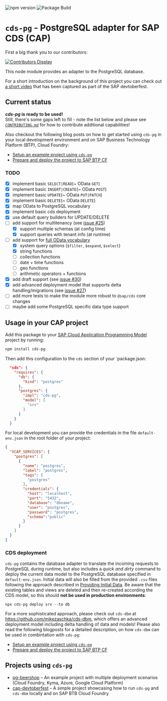 ![npm version](https://img.shields.io/npm/v/cds-pg)
![Package Build](https://github.com/sapmentors/cds-pg/workflows/Node.js%20Package/badge.svg)

# `cds-pg` - PostgreSQL adapter for SAP CDS (CAP)

First a big thank you to our contributors:

[![Contributors Display](https://badges.pufler.dev/contributors/sapmentors/cds-pg?size=50&padding=5&bots=false)](https://github.com/sapmentors/cds-pg/graphs/contributors)

This node module provides an adapter to the PostgreSQL database.

For a short introduction on the background of this project you can check out [a short video](https://www.youtube.com/watch?v=b9sPczwYN5Q&t=2310s) that has been captured as part of the SAP devtoberfest.

## Current status

**_cds-pg_ is ready to be used!**  
Still, there's some gaps left to fill - note the list below and please see [`CONTRIBUTING.md`](./docs/CONTRIBUTING.md) for how to contribute additional capabilities!

Also checkout the following blog posts on how to get started using `cds-pg` in your local development environment and on SAP Business Technology Platform (BTP), Cloud Foundry:

- [Setup an example project using `cds-pg`](https://blogs.sap.com/2020/11/16/getting-started-with-cap-on-postgresql-node.js/)
- [Prepare and deploy the project to SAP BTP CF](https://blogs.sap.com/2020/11/30/run-and-deploy-cap-with-postgresql-on-sap-cloud-platform-cloud-foundry-node.js/)

### TODO

- [x] implement basic `SELECT|READ`(~ OData `GET`)
- [x] implement basic `INSERT|CREATE`(~ OData `POST`)
- [x] implement basic `UPDATE`(~ OData `PUT|PATCH`)
- [x] implement basic `DELETE`(~ OData `DELETE`)
- [x] map OData to PostgreSQL vocabulary
- [x] implement basic cds deployment
- [x] use default query builders for UPDATE/DELETE
- [ ] add support for multitenancy (see [issue #25](https://github.com/sapmentors/cds-pg/issues/25))
  - [x] support multiple schemas (at config time)
  - [x] support queries with tenant info (at runtime)
- [ ] add support for [full OData vocabulary](http://docs.oasis-open.org/odata/odata/v4.01/odata-v4.01-part2-url-conventions.html)
  - [x] system query options (`$filter`, `$expand`, `$select`)
  - [x] string functions
  - [ ] collection functions
  - [ ] date + time functions
  - [ ] geo functions
  - [ ] arithmetic operators + functions
- [x] add draft support (see [issue #30](https://github.com/sapmentors/cds-pg/issues/30))
- [x] add advanced deployment model that supports delta handling/migrations (see [issue #27](https://github.com/sapmentors/cds-pg/issues/27))
- [ ] add more tests to make the module more robust to `@sap/cds` core changes
- [ ] maybe add some PostgreSQL specific data type support

## Usage in your CAP project

Add this package to your [SAP Cloud Application Programming Model](https://cap.cloud.sap/docs/) project by running:

```bash
npm install cds-pg
```

Then add this configuration to the `cds` section of your `package.json:

```JSON
  "cds": {
    "requires": {
      "db": {
        "kind": "postgres"
      },
      "postgres": {
        "impl": "cds-pg",
        "model": [
          "srv"
        ]
      }
    }
  }
```

For local development you can provide the credentials in the file `default-env.json` in the root folder of your project:

```JSON
{
  "VCAP_SERVICES": {
    "postgres": [
      {
        "name": "postgres",
        "label": "postgres",
        "tags": [
          "postgres"
        ],
        "credentials": {
          "host": "localhost",
          "port": "5432",
          "database": "dbname",
          "user": "postgres",
          "password": "postgres",
          "schema":"public"
        }
      }
    ]
  }
}
```

### CDS deployment

`cds-pg` contains the database adapter to translate the incoming requests to PostgreSQL during runtime, but also includes a _quick and dirty_ command to deploy the current data model to the PostgreSQL database specified in `default-env.json`. Initial data will also be filled from the provided `.csv` files following the approach described in [Providing Initial Data](https://cap.cloud.sap/docs/guides/databases#providing-initial-data). Be aware that the existing tables and views are deleted and then re-created according the CDS model, so this should **not be used in production environments**:

`npx cds-pg deploy srv --to db`

For a more sophisticated approach, please check out `cds-dbm` at https://github.com/mikezaschka/cds-dbm, which offers an advanced deployment model including delta handling of data and models!
Please also read the following blogposts for a detailed description, on how `cds-dbm` can be used in combintation with `cds-pg`:

- [Setup an example project using `cds-pg`](https://blogs.sap.com/2020/11/16/getting-started-with-cap-on-postgresql-node.js/)
- [Prepare and deploy the project to SAP BTP CF](https://blogs.sap.com/2020/11/30/run-and-deploy-cap-with-postgresql-on-sap-cloud-platform-cloud-foundry-node.js/)

## Projects using `cds-pg`

- [pg-beershop](https://github.com/gregorwolf/pg-beershop) – An example project with multiple deployment scenarios (Cloud Foundry, Kyma, Azure, Google Cloud Platform)
- [cap-devtoberfest](https://github.com/mikezaschka/cap-devtoberfest) – A simple project showcasing how to run `cds-pg` and `cds-dbm` locally and on SAP BTB Cloud Foundry
